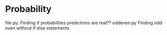 # Probability
file.py: Finding if probabilities predictions are real??
oddeven.py Finding odd even without if else statements.
